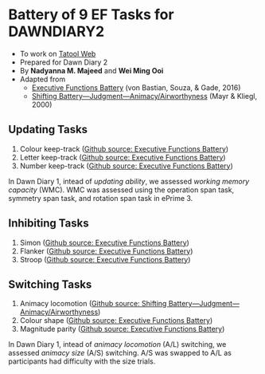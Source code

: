 # Battery of 9 EF Tasks for DAWNDIARY2
* To work on [Tatool Web](http://www.tatool-web.com/)
* Prepared for Dawn Diary 2
* By **Nadyanna M. Majeed** and **Wei Ming Ooi**
* Adapted from
    * [Executive Functions Battery](https://github.com/tatool/tatool-web/tree/master/app/projects/public/uzh-ef-battery) (von Bastian, Souza, & Gade, 2016)
    * [Shifting Battery—Judgment—Animacy/Airworthyness](https://github.com/tatool/tatool-web/tree/master/app/projects/public/uzh-shifting-battery) (Mayr & Kliegl, 2000)

## Updating Tasks
1. Colour keep-track ([Github source: Executive Functions Battery](https://github.com/tatool/tatool-web/tree/master/app/projects/public/uzh-ef-battery))
2. Letter keep-track ([Github source: Executive Functions Battery](https://github.com/tatool/tatool-web/tree/master/app/projects/public/uzh-ef-battery))
3. Number keep-track ([Github source: Executive Functions Battery](https://github.com/tatool/tatool-web/tree/master/app/projects/public/uzh-ef-battery))

In Dawn Diary 1, intead of *updating ability*, we assessed *working memory capacity* (WMC). WMC was assessed using the operation span task, symmetry span task, and rotation span task in ePrime 3.

## Inhibiting Tasks
1. Simon ([Github source: Executive Functions Battery](https://github.com/tatool/tatool-web/tree/master/app/projects/public/uzh-ef-battery))
2. Flanker ([Github source: Executive Functions Battery](https://github.com/tatool/tatool-web/tree/master/app/projects/public/uzh-ef-battery))
3. Stroop ([Github source: Executive Functions Battery](https://github.com/tatool/tatool-web/tree/master/app/projects/public/uzh-ef-battery))

## Switching Tasks
1. Animacy locomotion ([Github source: Shifting Battery—Judgment—Animacy/Airworthyness](https://github.com/tatool/tatool-web/tree/master/app/projects/public/uzh-shifting-battery))
2. Colour shape ([Github source: Executive Functions Battery](https://github.com/tatool/tatool-web/tree/master/app/projects/public/uzh-ef-battery))
3. Magnitude parity ([Github source: Executive Functions Battery](https://github.com/tatool/tatool-web/tree/master/app/projects/public/uzh-ef-battery))

In Dawn Diary 1, intead of *animacy locomotion* (A/L) switching, we assessed *animacy size* (A/S) switching. A/S was swapped to A/L as participants had difficulty with the size trials.
